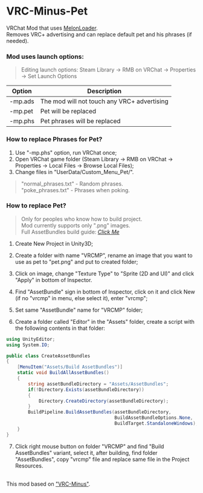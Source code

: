 # VRC-Minus-Pet
VRChat Mod that uses [MelonLoader](https://github.com/HerpDerpinstine/MelonLoader). <br>
Removes VRC+ advertising and can replace default pet and his phrases (if needed).
 
<h3>Mod uses launch options:</h3>

> Editing launch options: Steam Library -> RMB on VRChat -> Properties -> Set Launch Options

| Option | Description |
| --- | --- |
| -mp.ads | The mod will not touch any VRC+ advertising |
| -mp.pet | Pet will be replaced |
| -mp.phs | Pet phrases will be replaced |


<h3>How to replace Phrases for Pet?</h3>

  1. Use "-mp.phs" option, run VRChat once;
  2. Open VRChat game folder (Steam Library -> RMB on VRChat -> Properties -> Local Files -> Browse Local Files);
  3. Change files in "UserData/Custom_Menu_Pet/".

  > "normal_phrases.txt" - Random phrases. <br>
  > "poke_phrases.txt" - Phrases when poking.


<h3>How to replace Pet?</h3>

  > Only for peoples who know how to build project. <br>
  > Mod currently supports only ".png" images. <br>
  > Full AssetBundles build guide: [*Click Me*](https://docs.unity3d.com/Manual/AssetBundles-Workflow.html)
  
  1) Create New Project in Unity3D;
  2) Create a folder with name "VRCMP", rename an image that you want to use as pet to "pet.png" and put to created folder;
  3) Click on image, change "Texture Type" to "Sprite (2D and UI)" and click "Apply" in bottom of Inspector.
  4) Find "AssetBundle" sign in bottom of Inspector, click on it and click New (if no "vrcmp" in menu, else select it), enter "vrcmp";
  5) Set same "AssetBundle" name for "VRCMP" folder;
  
  6) Create a folder called "Editor" in the "Assets" folder, create a script with the following contents in that folder:

  ```csharp
  using UnityEditor;
  using System.IO;

  public class CreateAssetBundles
  {
      [MenuItem("Assets/Build AssetBundles")]
      static void BuildAllAssetBundles()
      {
          string assetBundleDirectory = "Assets/AssetBundles";
          if(!Directory.Exists(assetBundleDirectory))
          {
              Directory.CreateDirectory(assetBundleDirectory);
          }
          BuildPipeline.BuildAssetBundles(assetBundleDirectory, 
                                          BuildAssetBundleOptions.None, 
                                          BuildTarget.StandaloneWindows);
      }
  }
  ```
  
  7) Click right mouse button on folder "VRCMP" and find "Build AssetBundles" variant, select it, after building, find folder "AssetBundles", copy "vrcmp" file and replace same file in the Project Resources. <br><br>


This mod based on ["VRC-Minus"](https://github.com/HerpDerpinstine/VRC-Minus).
